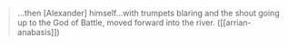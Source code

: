 > ...then [Alexander] himself...with trumpets blaring and the shout going up to the God of Battle, moved forward into the river.  ([[arrian-anabasis]])